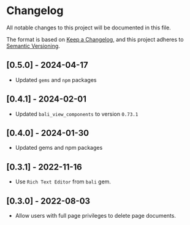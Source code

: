 # Changelog

All notable changes to this project will be documented in this file.

The format is based on [Keep a Changelog](https://keepachangelog.com/en/1.0.0/),
and this project adheres to [Semantic Versioning](https://semver.org/spec/v2.0.0.html).

## [0.5.0] - 2024-04-17

- Updated `gems` and `npm` packages

## [0.4.1] - 2024-02-01

- Updated `bali_view_components` to version `0.73.1`

## [0.4.0] - 2024-01-30

- Updated gems and npm packages

## [0.3.1] - 2022-11-16

- Use `Rich Text Editor` from `bali` gem.

## [0.3.0] - 2022-08-03

- Allow users with full page privileges to delete page documents.
